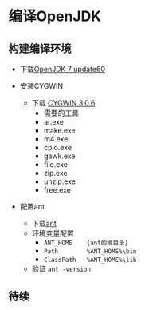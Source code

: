# 编译OpenJDK

## 构建编译环境

- 下载[OpenJDK 7 update60](http://hg.openjdk.java.net/jdk7u/jdk7u60/jdk/archive/33c1eee28403.zip)

- 安装CYGWIN
  - 下载 [CYGWIN 3.0.6](http://www.cygwin.com/setup-x86_64.exe)
    - 需要的工具
    - ar.exe
    - make.exe
    - m4.exe
    - cpio.exe
    - gawk.exe
    - file.exe
    - zip.exe
    - unzip.exe
    - free.exe

- 配置ant
  - 下载[ant](http://mirrors.tuna.tsinghua.edu.cn/apache//ant/binaries/apache-ant-1.10.5-bin.zip)
  - 环境变量配置
    - `ANT_HOME    {ant的根目录}`
    - `Path        %ANT_HOME%\bin`
    - `ClassPath   %ANT_HOME%\lib`
  - 验证 `ant -version`

## 待续